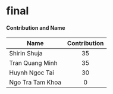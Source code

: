 # final

#### Contribution and Name

| Name             | Contribution |
|------------------|:------------:|
| Shirin Shuja     |      35      |
| Tran Quang Minh  |      35      |
| Huynh Ngoc Tai   |      30      |
| Ngo Tra Tam Khoa |      0       |

